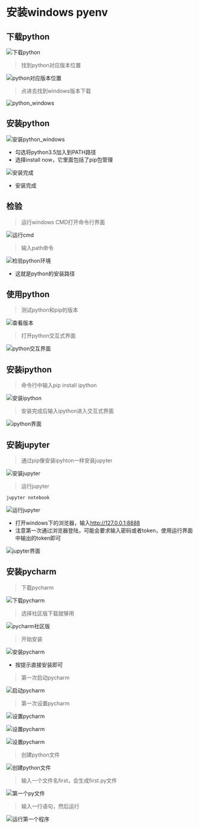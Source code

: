 # 安装windows pyenv

## 下载python

![下载python](images/Python下载.png)

> 找到python对应版本位置

![python对应版本位置](images/python对应版本位置.png)

> 点进去找到windows版本下载

![python_windows](images/python_windows.png)

## 安装python

![安装python_windows](images/安装python_windows.png)

+ 勾选将python3.5加入到PATH路径
+ 选择install now，它里面包括了pip包管理

![安装完成](images/安装完成.png)

+ 安装完成

## 检验

> 运行windows CMD打开命令行界面

![运行cmd](images/运行cmd.png)

> 输入path命令

![检验python环境](images/检验python环境.png)

+ 这就是python的安装路径

## 使用python

> 测试python和pip的版本

![查看版本](images/查看python和pip版本.png)

> 打开python交互式界面

![python交互界面](images/python交互界面.png)

## 安装ipython

> 命令行中输入pip install ipython

![安装ipython](images/安装ipython.png)

> 安装完成后输入ipython进入交互式界面

![ipython界面](images/ipython界面.png)

## 安装jupyter

> 通过pip像安装ipyhton一样安装jupyter

![安装jupyter](images/安装jupyter.png)

> 运行jupyter

```bash
jupyter notebook
```

![运行jupyter](images/运行jupyter.png)

+ 打开windows下的浏览器，输入<http://127.0.0.1:8888>
+ 注意第一次通过浏览器登陆，可能会要求输入密码或者token，使用运行界面中输出的token即可

![jupyter界面](images/jupyter界面.png)

## 安装pycharm

> 下载pycharm

![下载pycharm](images/下载pycharm.png)

> 选择社区版下载就够用

![pycharm社区版](images/选择社区版下载.png)

> 开始安装

![安装pycharm](images/安装pycharm.png)

+ 按提示直接安装即可

> 第一次启动pycharm

![启动pycharm](images/第一次启动pycharm.png)

> 第一次设置pycharm

![设置pycharm](images/pycharm第一次设置.png)

![设置pycharm](images/pycharm第一次设置1.png)

![设置pycharm](images/pycharm第一次设置2.png)

> 创建python文件

![创建python文件](images/创建python文件.png)

> 输入一个文件名first，会生成first.py文件

![第一个py文件](images/创建第一个py文件.png)

> 输入一行语句，然后运行

![运行第一个程序](images/运行第一个程序.png)
